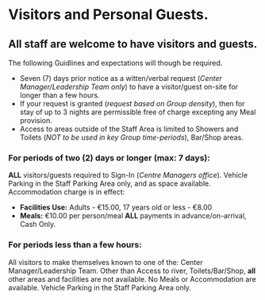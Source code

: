 # Visitors and Personal Guests.

## All staff are welcome to have visitors and guests.

The following Guidlines and expectations will though be required.
- Seven (7) days prior notice as a witten/verbal request (*Center Manager/Leadership Team only*) to have a visitor/guest on-site for longer than a few hours.
- If your request is granted (*request based on Group density*), then for stay of up to 3 nights are permissible free of charge excepting any Meal provision.
- Access to areas outside of the Staff Area is limited to Showers and Toilets (*NOT to be used in key Group time-periods*), Bar/Shop areas.

### For periods of two (2) days or longer (max: 7 days):
**ALL** visitors/guests required to Sign-In (*Centre Managers office*).
Vehicle Parking in the Staff Parking Area only, and as space available.
Accommodation charge is in effect:
- **Facilities Use:** Adults - €15.00, 17 years old or less - €8.00
- **Meals:** €10.00 per person/meal
**ALL** payments in advance/on-arrival, Cash Only.

### For periods less than a few hours:
All visitors to make themselves known to one of the: Center Manager/Leadership Team.
Other than Access to river, Toilets/Bar/Shop, **all** other areas and facilities are not available.
No Meals or Accommodation are available.
Vehicle Parking in the Staff Parking Area only.
